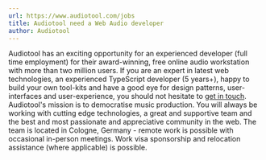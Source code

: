```yaml
---
url: https://www.audiotool.com/jobs
title: Audiotool need a Web Audio developer
author: Audiotool
---
```


Audiotool has an exciting opportunity for an experienced developer (full time employment) for their award-winning, free online audio workstation with more than two million users. If you are an expert in latest web technologies, an experienced TypeScript developer (5 years+), happy to build your own tool-kits and have a good eye for design patterns, user-interfaces and user-experience, you should not hesitate to [get in touch](mailto:joinus@audiotool.com). Audiotool's mission is to democratise music production. You will always be working with cutting edge technologies, a great and supportive team and the best and most passionate and appreciative community in the web. The team is located in Cologne, Germany - remote work is possible with occasional in-person meetings. Work visa sponsorship and relocation assistance (where applicable) is possible.

